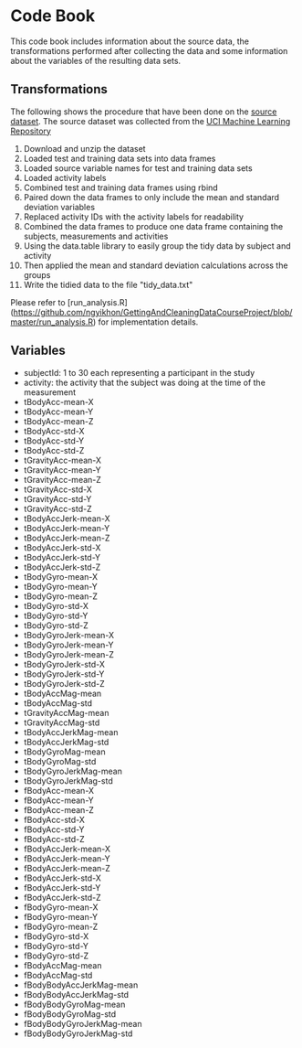 Code Book
=========

This code book includes information about the source data, the transformations 
performed after collecting the data and some information about the variables of
 the resulting data sets.

Transformations
------------

The following shows the procedure that have been done on the [source dataset](https://d396qusza40orc.cloudfront.net/getdata%2Fprojectfiles%2FUCI%20HAR%20Dataset.zip). 
The source dataset was collected from the [UCI Machine Learning Repository](http://archive.ics.uci.edu/ml/datasets/Human+Activity+Recognition+Using+Smartphones) 

1.  Download and unzip the dataset
2.  Loaded test and training data sets into data frames
3.  Loaded source variable names for test and training data sets
4.  Loaded activity labels
5.  Combined test and training data frames using rbind
6.  Paired down the data frames to only include the mean and standard deviation variables
7.  Replaced activity IDs with the activity labels for readability
8.  Combined the data frames to produce one data frame containing the subjects, measurements and activities
9.  Using the data.table library to easily group the tidy data by subject and activity
10. Then applied the mean and standard deviation calculations across the groups
11. Write the tidied data to the file "tidy_data.txt"

Please refer to [run_analysis.R] (https://github.com/ngyikhon/GettingAndCleaningDataCourseProject/blob/master/run_analysis.R) for implementation details.

Variables
---------

* subjectId: 1 to 30 each representing a participant in the study
* activity: the activity that the subject was doing at the time of the measurement
* tBodyAcc-mean-X
* tBodyAcc-mean-Y
* tBodyAcc-mean-Z
* tBodyAcc-std-X
* tBodyAcc-std-Y
* tBodyAcc-std-Z
* tGravityAcc-mean-X
* tGravityAcc-mean-Y
* tGravityAcc-mean-Z
* tGravityAcc-std-X
* tGravityAcc-std-Y
* tGravityAcc-std-Z
* tBodyAccJerk-mean-X
* tBodyAccJerk-mean-Y
* tBodyAccJerk-mean-Z
* tBodyAccJerk-std-X
* tBodyAccJerk-std-Y
* tBodyAccJerk-std-Z
* tBodyGyro-mean-X
* tBodyGyro-mean-Y
* tBodyGyro-mean-Z
* tBodyGyro-std-X
* tBodyGyro-std-Y
* tBodyGyro-std-Z
* tBodyGyroJerk-mean-X
* tBodyGyroJerk-mean-Y
* tBodyGyroJerk-mean-Z
* tBodyGyroJerk-std-X
* tBodyGyroJerk-std-Y
* tBodyGyroJerk-std-Z
* tBodyAccMag-mean
* tBodyAccMag-std
* tGravityAccMag-mean
* tGravityAccMag-std
* tBodyAccJerkMag-mean
* tBodyAccJerkMag-std
* tBodyGyroMag-mean
* tBodyGyroMag-std
* tBodyGyroJerkMag-mean
* tBodyGyroJerkMag-std
* fBodyAcc-mean-X
* fBodyAcc-mean-Y
* fBodyAcc-mean-Z
* fBodyAcc-std-X
* fBodyAcc-std-Y
* fBodyAcc-std-Z
* fBodyAccJerk-mean-X
* fBodyAccJerk-mean-Y
* fBodyAccJerk-mean-Z
* fBodyAccJerk-std-X
* fBodyAccJerk-std-Y
* fBodyAccJerk-std-Z
* fBodyGyro-mean-X
* fBodyGyro-mean-Y
* fBodyGyro-mean-Z
* fBodyGyro-std-X
* fBodyGyro-std-Y
* fBodyGyro-std-Z
* fBodyAccMag-mean
* fBodyAccMag-std
* fBodyBodyAccJerkMag-mean
* fBodyBodyAccJerkMag-std
* fBodyBodyGyroMag-mean
* fBodyBodyGyroMag-std
* fBodyBodyGyroJerkMag-mean
* fBodyBodyGyroJerkMag-std